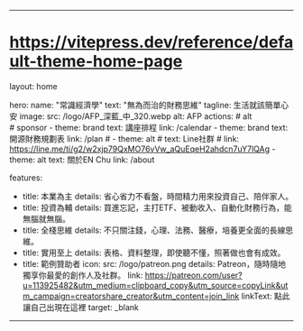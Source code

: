 ---

# https://vitepress.dev/reference/default-theme-home-page
layout: home

hero:
  name: "常識經濟學"
  text: "無為而治的財務思維"
  tagline: 生活就該簡單心安
  image:
    src: /logo/AFP_深藍_中_320.webp
    alt: AFP
  actions:
    # alt  
    # sponsor
    - theme: brand 
      text: 講座排程
      link: /calendar
    - theme: brand
      text: 開源財務規劃表
      link: /plan
    # - theme: alt
    #   text: Line社群
    #   link: https://line.me/ti/g2/w2xjp79QxMO76vVw_aQuEqeH2ahdcn7uY7lQAg
    - theme: alt
      text: 關於EN Chu
      link: /about 

features:
  - title: 本業為主
    details: 省心省力不看盤，時間精力用來投資自己、陪伴家人。
  - title: 投資為輔
    details: 買進忘記，主打ETF、被動收入、自動化財務行為，能無腦就無腦。
  - title: 全棧思維
    details: 不只關注錢，心理、法務、醫療，培養更全面的長線思維。
  - title: 實用至上
    details: 表格、資料整理，即使聽不懂，照著做也會有成效。
  - title: 範例贊助者
    icon: 
      src: /logo/patreon.png
    details: Patreon，隨時隨地獨享你最愛的創作人及社群。
    link: https://patreon.com/user?u=113925482&utm_medium=clipboard_copy&utm_source=copyLink&utm_campaign=creatorshare_creator&utm_content=join_link
    linkText: 點此讓自己出現在這裡
    target: _blank
---